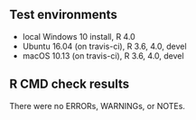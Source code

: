 ## Test environments
* local Windows 10 install, R 4.0
* Ubuntu 16.04 (on travis-ci), R 3.6, 4.0, devel
* macOS 10.13 (on travis-ci), R 3.6, 4.0, devel

## R CMD check results

There were no ERRORs, WARNINGs, or NOTEs.
